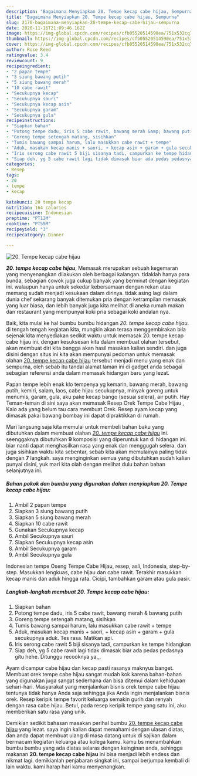 ```yaml
---
description: "Bagaimana Menyiapkan 20. Tempe kecap cabe hijau, Sempurna"
title: "Bagaimana Menyiapkan 20. Tempe kecap cabe hijau, Sempurna"
slug: 2170-bagaimana-menyiapkan-20-tempe-kecap-cabe-hijau-sempurna
date: 2020-11-16T21:09:46.162Z
image: https://img-global.cpcdn.com/recipes/cfb05520514590ea/751x532cq70/20-tempe-kecap-cabe-hijau-foto-resep-utama.jpg
thumbnail: https://img-global.cpcdn.com/recipes/cfb05520514590ea/751x532cq70/20-tempe-kecap-cabe-hijau-foto-resep-utama.jpg
cover: https://img-global.cpcdn.com/recipes/cfb05520514590ea/751x532cq70/20-tempe-kecap-cabe-hijau-foto-resep-utama.jpg
author: Rose Reed
ratingvalue: 3.4
reviewcount: 9
recipeingredient:
- "2 papan tempe"
- "3 siung bawang putih"
- "5 siung bawang merah"
- "10 cabe rawit"
- "Secukupnya kecap"
- "Secukupnya sauri"
- "Secukupnya kecap asin"
- "Secukupnya garam"
- "Secukupnya gula"
recipeinstructions:
- "Siapkan bahan"
- "Potong tempe dadu, iris 5 cabe rawit, bawang merah &amp; bawang putih"
- "Goreng tempe setengah matang, sisihkan"
- "Tumis bawang sampai harum, lalu masukkan cabe rawit + tempe"
- "Aduk, masukan kecap manis + saori, + kecap asin + garam + gula secukupnya aduk. Tes rasa. Matikan api."
- "Iris serong cabe rawit 5 biji sisanya tadi, campurkan ke tempe hidangkan"
- "Siap deh, yg 5 cabe rawit lagi tidak dimasak biar ada pedas pedasnya gitu hehe. Ditunggu recooknya ya,,,"
categories:
- Resep
tags:
- 20
- tempe
- kecap

katakunci: 20 tempe kecap 
nutrition: 164 calories
recipecuisine: Indonesian
preptime: "PT12M"
cooktime: "PT59M"
recipeyield: "3"
recipecategory: Dinner

---
```



![20. Tempe kecap cabe hijau](https://img-global.cpcdn.com/recipes/cfb05520514590ea/751x532cq70/20-tempe-kecap-cabe-hijau-foto-resep-utama.jpg)

<b><i>20. tempe kecap cabe hijau</i></b>, Memasak merupakan sebuah kegemaran yang menyenangkan dilakukan oleh berbagai kalangan. tidaklah hanya para bunda, sebagian cowok juga cukup banyak yang berminat dengan kegiatan ini. walaupun hanya untuk sekedar kebersamaan dengan rekan atau memang sudah menjadi kesukaan dalam dirinya. tidak asing lagi dalam dunia chef sekarang banyak ditemukan pria dengan ketrampilan memasak yang luar biasa, dan lebih banyak juga kita melihat di aneka rumah makan dan restaurant yang mempunyai koki pria sebagai koki andalan nya.

Baik, kita mulai ke hal bumbu bumbu hidangan <i>20. tempe kecap cabe hijau</i>. di tengah tengah kegiatan kita, mungkin akan terasa menggembirakan bila sejenak kita menyediakan sedikit waktu untuk memasak 20. tempe kecap cabe hijau ini. dengan kesuksesan kita dalam membuat olahan tersebut, akan membuat diri kita bangga akan hasil masakan kalian sendiri. dan juga disini dengan situs ini kita akan mempunyai pedoman untuk memasak olahan <u>20. tempe kecap cabe hijau</u> tersebut menjadi menu yang enak dan sempurna, oleh sebab itu tandai alamat laman ini di gadget anda sebagai sebagian referensi anda dalam memasak hidangan baru yang lezat.

Papan tempe lebih enak klo tempenya yg kemarin, bawang merah, bawang putih, kemiri, salam, laos, cabe hijau secukupnya, minyak goreng untuk menumis, garam, gula, aku pake kecap bango (sesuai selera), air putih. Hay Teman-teman di sini saya akan memasak Resep Orek Tempe Cabe Hijau , Kalo ada yang belum tau cara membuat Orek. Resep ayam kecap yang dimasak pakai bawang bombay ini dapat dipraktikkan di rumah.


Mari langsung saja kita memulai untuk membeli bahan baku yang dibutuhkan dalam membuat olahan <u><i>20. tempe kecap cabe hijau</i></u> ini. seenggaknya dibutuhkan <b>9</b> komposisi yang diperuntuk kan di hidangan ini. biar nanti dapat menghasilkan rasa yang enak dan menggugah selera. dan juga sisihkan waktu kita sebentar, sebab kita akan memulainya paling tidak dengan <b>7</b> langkah. saya menginginkan semua yang dibutuhkan sudah kalian punyai disini, yuk mari kita olah dengan melihat dulu bahan bahan selanjutnya ini.

<!--inarticleads1-->

##### Bahan pokok dan bumbu yang digunakan dalam menyiapkan 20. Tempe kecap cabe hijau:

1. Ambil 2 papan tempe
1. Siapkan 3 siung bawang putih
1. Siapkan 5 siung bawang merah
1. Siapkan 10 cabe rawit
1. Gunakan Secukupnya kecap
1. Ambil Secukupnya sauri
1. Siapkan Secukupnya kecap asin
1. Ambil Secukupnya garam
1. Ambil Secukupnya gula


Indonesian tempe Oseng Tempe Cabe Hijau, resep, asli, Indonesia, step-by-step. Masukkan lengkuas, cabe hijau dan cabe rawit. Terakhir masukkan kecap manis dan aduk hingga rata. Cicipi, tambahkan garam atau gula pasir. 

<!--inarticleads2-->

##### Langkah-langkah membuat 20. Tempe kecap cabe hijau:

1. Siapkan bahan
1. Potong tempe dadu, iris 5 cabe rawit, bawang merah &amp; bawang putih
1. Goreng tempe setengah matang, sisihkan
1. Tumis bawang sampai harum, lalu masukkan cabe rawit + tempe
1. Aduk, masukan kecap manis + saori, + kecap asin + garam + gula secukupnya aduk. Tes rasa. Matikan api.
1. Iris serong cabe rawit 5 biji sisanya tadi, campurkan ke tempe hidangkan
1. Siap deh, yg 5 cabe rawit lagi tidak dimasak biar ada pedas pedasnya gitu hehe. Ditunggu recooknya ya,,,


Ayam dicampur cabe hijau dan kecap pasti rasanya maknyus banget. Membuat orek tempe cabe hijau sangat mudah kok karena bahan-bahan yang digunakan juga sangat sederhana dan bisa ditemui dalam kehidupan sehari-hari. Masyarakat yang menjalankan bisnis orek tempe cabe hijau tentunya tidak hanya Anda saja sehingga jika Anda ingin menjalankan bisnis orek. Resep keripik tempe favorit keluarga semakin gurih dan renyah dengan rasa cabe hijau. Betul, pada resep keripik tempe yang satu ini, aku memberikan satu rasa yang unik. 

Demikian sedikit bahasan masakan perihal bumbu <u>20. tempe kecap cabe hijau</u> yang lezat. saya ingin kalian dapat memahami dengan ulasan diatas, dan anda dapat membuat ulang di masa datang untuk di sajikan dalam bermacam kegiatan keluarga atau kolega kamu. kamu bs menambahkan bumbu bumbu yang ada diatas selaras dengan keinginan anda, sehingga makanan <b>20. tempe kecap cabe hijau</b> ini bisa menjadi lebih endess dan nikmat lagi. demikianlah penjabaran singkat ini, sampai berjumpa kembali di lain waktu. kami harap hari kamu menyenangkan.
